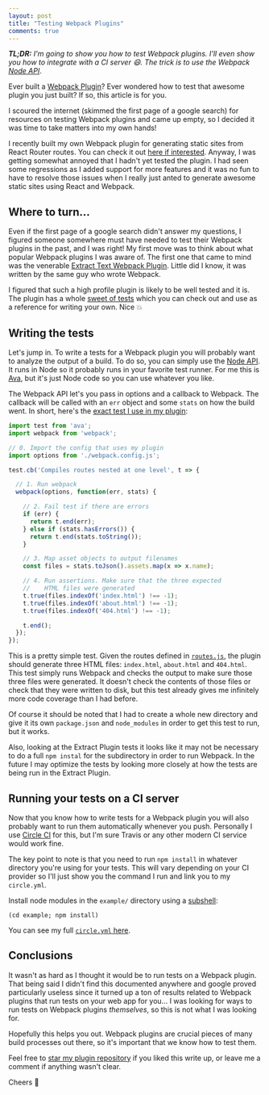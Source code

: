 ```yaml
---
layout: post
title: "Testing Webpack Plugins"
comments: true
---
```


_**TL;DR:** I'm going to show you how to test Webpack plugins. I'll even show you how to integrate with a CI server :smile:. The trick is to use the Webpack [Node API][]_.

Ever built a [Webpack Plugin][]? Ever wondered how to test that awesome plugin you just built? If so, this article is for you.

I scoured the internet (skimmed the first page of a google search) for resources on testing Webpack plugins and came up empty, so I decided it was time to take matters into my own hands!

I recently built my own Webpack plugin for generating static sites from React Router routes. You can check it out [here if interested][static]. Anyway, I was getting somewhat annoyed that I hadn't yet tested the plugin. I had seen some regressions as I added support for more features and it was no fun to have to resolve those issues when I really just anted to generate awesome static sites using React and Webpack.

## Where to turn...

Even if the first page of a google search didn't answer my questions, I figured someone somewhere must have needed to test their Webpack plugins in the past, and I was right! My first move was to think about what popular Webpack plugins I was aware of. The first one that came to mind was the venerable [Extract Text Webpack Plugin][]. Little did I know, it was written by the same guy who wrote Webpack.

[Extract Text Webpack Plugin]:https://github.com/webpack/extract-text-webpack-plugin

I figured that such a high profile plugin is likely to be well tested and it is. The plugin has a whole [sweet of tests][extract tests] which you can check out and use as a reference for writing your own. Nice :boom:

## Writing the tests

Let's jump in. To write a tests for a Webpack plugin you will probably want to analyze the output of a build. To do so, you can simply use the [Node API][]. It runs in Node so it probably runs in your favorite test runner. For me this is [Ava][], but it's just Node code so you can use whatever you like.

The Webpack API let's you pass in options and a callback to Webpack. The callback will be called with an `err` object and some `stats` on how the build went. In short, here's the [exact test I use in my plugin][]:

[exact test I use in my plugin]:https://github.com/iansinnott/react-static-webpack-plugin/blob/master/example/test.js

```js
import test from 'ava';
import webpack from 'webpack';

// 0. Import the config that uses my plugin
import options from './webpack.config.js';

test.cb('Compiles routes nested at one level', t => {

  // 1. Run webpack
  webpack(options, function(err, stats) {

    // 2. Fail test if there are errors
    if (err) {
      return t.end(err);
    } else if (stats.hasErrors()) {
      return t.end(stats.toString());
    }

    // 3. Map asset objects to output filenames
    const files = stats.toJson().assets.map(x => x.name);

    // 4. Run assertions. Make sure that the three expected
    //    HTML files were generated
    t.true(files.indexOf('index.html') !== -1);
    t.true(files.indexOf('about.html') !== -1);
    t.true(files.indexOf('404.html') !== -1);

    t.end();
  });
});
```

This is a pretty simple test. Given the routes defined in [`routes.js`][routes], the plugin should generate three HTML files: `index.html`, `about.html` and `404.html`. This test simply runs Webpack and checks the output to make sure those three files were generated. It doesn't check the contents of those files or check that they were written to disk, but this test already gives me infinitely more code coverage than I had before.

Of course it should be noted that I had to create a whole new directory and give it its own `package.json` and `node_modules` in order to get this test to run, but it works.

Also, looking at the Extract Plugin tests it looks like it may not be necessary to do a full `npm instal` for the subdirectory in order to run Webpack. In the future I may optimize the tests by looking more closely at how the tests are being run in the Extract Plugin.

## Running your tests on a CI server

Now that you know how to write tests for a Webpack plugin you will also probably want to run them automatically whenever you push. Personally I use [Circle CI][] for this, but I'm sure Travis or any other modern CI service would work fine.

The key point to note is that you need to run `npm install` in whatever directory you're using for your tests. This will vary depending on your CI provider so I'll just show you the command I run and link you to my `circle.yml`.

Install node modules in the `example/` directory using a [subshell][]:

[subshell]: http://www.tldp.org/LDP/abs/html/subshells.html

```
(cd example; npm install)
```

You can see my full [`circle.yml` here][circle].

## Conclusions

It wasn't as hard as I thought it would be to run tests on a Webpack plugin. That being said I didn't find this documented anywhere and google proved particularly useless since it turned up a ton of results related to Webpack plugins that run tests on your web app for you... I was looking for ways to run tests on Webpack plugins _themselves_, so this is not what I was looking for.

Hopefully this helps you out. Webpack plugins are crucial pieces of many build processes out there, so it's important that we know how to test them.

Feel free to [star my plugin repository][static] if you liked this write up, or leave me a comment if anything wasn't clear.

Cheers :beers:

[static]:https://github.com/iansinnott/react-static-webpack-plugin
[Webpack Plugin]: https://github.com/webpack/docs/wiki/how-to-write-a-plugin
[routes]: https://github.com/iansinnott/react-static-webpack-plugin/blob/master/example/src/routes.js
[Node API]:https://webpack.github.io/docs/node.js-api.html
[extract tests]:https://github.com/webpack/extract-text-webpack-plugin/tree/master/test
[circle]:https://github.com/iansinnott/react-static-webpack-plugin/blob/master/circle.yml#L9
[Circle CI]:https://circleci.com/
[Ava]:https://github.com/sindresorhus/ava

